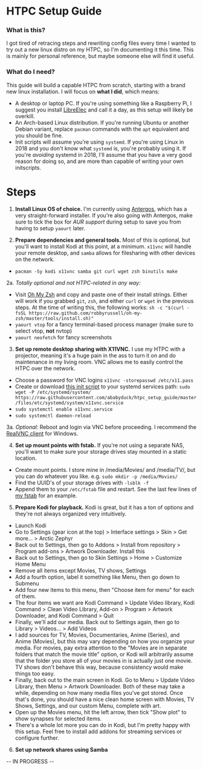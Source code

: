 HTPC Setup Guide
======
### What is this?
I got tired of retracing steps and rewriting config files every time I wanted to try out a new linux distro on my HTPC, so I'm documenting it this time. This is mainly for personal reference, but maybe someone else will find it useful. 
### What do I need?
This guide will build a capable HTPC from scratch, starting with a brand new linux installation. I will focus on **what I did**, which means:
- A desktop or laptop PC. If you're using something like a Raspberry Pi, I suggest you install [LibreElec](https://libreelec.tv/) and call it a day, as this setup will likely be overkill.
- An Arch-based Linux distribution. If you're running Ubuntu or another Debian variant, replace `pacman` commands with the `apt` equivalent and you should be fine.
- Init scripts will assume you're using `systemd`. If you're using Linux in 2018 and you don't know what `systemd` is, you're probably using it. If you're *avoiding* systemd in 2018, I'll assume that you have a very good reason for doing so, and are more than capable of writing your own initscripts.

Steps
=======

1. **Install Linux OS of choice.** I'm currently using [Antergos](https://antergos.com/), which has a very straight-forward installer. If you're also going with Antergos, make sure to tick the box for *AUR support* during setup to save you from having to setup `yaourt` later.

2. **Prepare dependencies and general tools.** Most of this is optional, but you'll want to install Kodi at this point, at a minimum. `x11vnc` will handle your remote desktop, and `samba` allows for filesharing with other devices on the network.

- `pacman -Sy kodi x11vnc samba git curl wget zsh binutils make` 

2a. *Totally optional and not HTPC-related in any way:*
- Visit [Oh My Zsh](https://ohmyz.sh/) and copy and paste one of their install strings. Either will work if you grabbed `git`, `zsh`, and either `curl` or `wget` in the previous steps. At the time of writing this, the following works: `sh -c "$(curl -fsSL https://raw.github.com/robbyrussell/oh-my-zsh/master/tools/install.sh)"`
- `yaourt vtop` for a fancy terminal-based process manager (make sure to select vtop, **not** nvtop)
- `yaourt neofetch` for fancy screenshots

3. **Set up remote desktop sharing with X11VNC.** I use my HTPC with a projector, meaning it's a huge pain in the ass to turn it on and do maintenance in my living room. VNC allows me to easily control the HTPC over the network.
- Choose a password for VNC logins `x11vnc -storepasswd /etc/x11.pass`
- Create or download [this init script](files/etc/systemd/system/x11vnc.service) to your systemd services path: `sudo wget -P /etc/systemd/system/ https://raw.githubusercontent.com/ababyduck/htpc_setup_guide/master/files/etc/systemd/system/x11vnc.service`
- `sudo systemctl enable x11vnc.service`
- `sudo systemctl daemon-reload`

3a. *Optional:* Reboot and login via VNC before proceeding. I recommend the [RealVNC client](https://www.realvnc.com/en/connect/download/viewer/) for Windows.

4. **Set up mount points with fstab.** If you're not using a separate NAS, you'll want to make sure your storage drives stay mounted in a static location.
- Create mount points. I store mine in /media/Movies/ and /media/TV/, but you can do whatever you like. e.g. `sudo mkdir -p /media/Movies/`
- Find the UUID's of your storage drives with `-lsblk -f`
- Append them to your `/etc/fstab` file and restart. See the last few lines of [my fstab](files/etc/fstab) for an example.

5. **Prepare Kodi for playback.** Kodi is great, but it has a ton of options and they're not always organized very intuitively.

- Launch Kodi
- Go to Settings (gear icon at the top) > Interface settings > Skin > Get more... > Arctic Zephyr
- Back out to Settings, then go to Addons > Install from repository > Program add-ons > Artwork Downloader. Install this
- Back out to Settings, then go to Skin Settings > Home > Customize Home Menu
- Remove all items except Movies, TV shows, Settings
- Add a fourth option, label it something like Menu, then go down to Submenu
- Add four new items to this menu, then "Choose item for menu" for each of them.
- The four items we want are Kodi Command > Update Video library, Kodi Command > Clean Video Library, Add-on > Program > Artwork Downloader, and Kodi Command > Quit
- Finally, we'll add our media. Back out to Settings again, then go to Library > Videos... > Add Videos
- I add sources for TV, Movies, Documentaries, Anime (Series), and Anime (Movies), but this may vary depending on how you organize your media. For movies, pay extra attention to the "Movies are in separate folders that match the movie title" option, or Kodi will arbitrarily assume that the folder you store all of your movies in is actually just one movie. TV shows don't behave this way, because consistency would make things too easy.
- Finally, back out to the main screen in Kodi. Go to Menu > Update Video Library, then Menu > Artwork Downloader. Both of these may take a while, depending on how many media files you've got stored. Once that's done, you should have a nice clean home screen with Movies, TV Shows, Settings, and our custom Menu, complete with art.
- Open up the Movies menu, hit the left arrow, then tick "Show plot" to show synapses for selected items.
- There's a whole lot more you can do in Kodi, but I'm pretty happy with this setup. Feel free to install add addons for streaming services or configure further.

6. **Set up network shares using Samba**

-- IN PROGRESS --
